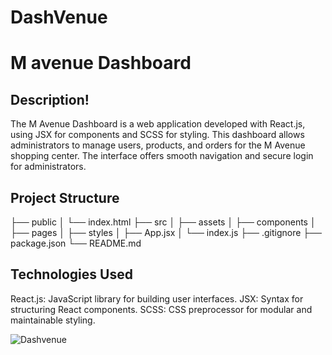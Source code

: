 # DashVenue
<h1>M avenue Dashboard</h1>
<h2>Description!</h2>
The M Avenue Dashboard is a web application developed with React.js, using JSX for components and SCSS for styling. This dashboard allows administrators to manage users, products, and orders for the M Avenue shopping center. The interface offers smooth navigation and secure login for administrators.

<h2>Project Structure</h2>
├── public
│   └── index.html
├── src
│   ├── assets
│   ├── components
│   ├── pages
│   ├── styles
│   ├── App.jsx
│   └── index.js
├── .gitignore
├── package.json
└── README.md

<h2>Technologies Used</h2>
React.js: JavaScript library for building user interfaces.
JSX: Syntax for structuring React components.
SCSS: CSS preprocessor for modular and maintainable styling.

![Dashvenue](https://github.com/user-attachments/assets/40addba5-25bb-4ff2-a3c1-f13d8427495a)
